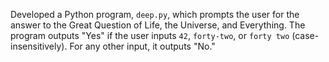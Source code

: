 Developed a Python program, `deep.py`, which prompts the user for the answer to the Great Question of Life, the Universe, and Everything. The program outputs "Yes" if the user inputs `42`, `forty-two`, or `forty two` (case-insensitively). For any other input, it outputs "No."